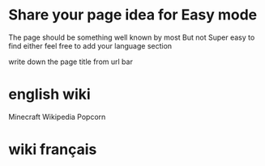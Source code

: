 # Share your page idea for Easy mode

The page should be something well known by most
But not Super easy to find either
feel free to add your language section

write down the page title from url bar


# english wiki

Minecraft
Wikipedia
Popcorn


# wiki français